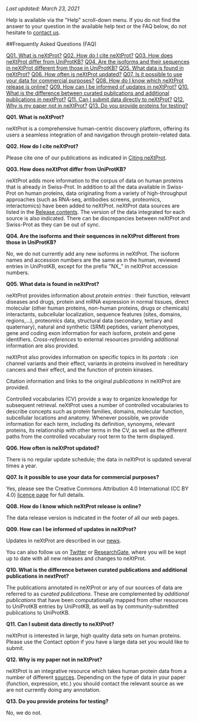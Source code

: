 _Last updated: March 23, 2021_

Help is available via the "Help" scroll-down menu. If you do not find the answer to your question in the available help text or the FAQ below, do not hesitate to [contact us](mailto:support@nextprot.org).

##Frequently Asked Questions (FAQ)

[Q01. What is neXtProt?](#01)
[Q02. How do I cite neXtProt?](#02)
[Q03. How does neXtProt differ from UniProtKB?](#03)
[Q04. Are the isoforms and their sequences in neXtProt different from those in UniProtKB?](#04)
[Q05. What data is found in neXtProt?](#05)
[Q06. How often is neXtProt updated?](#06)
[Q07. Is it possible to use your data for commercial purposes?](#07)
[Q08. How do I know which neXtProt release is online?](#08)
[Q09. How can I be informed of updates in neXtProt?](#09)
[Q10. What is the difference between curated publications and additional publications in nextProt?](#10)
[Q11. Can I submit data directly to neXtProt?](#11)
[Q12. Why is my paper not in neXtProt?](#12)
[Q13. Do you provide proteins for testing?](#13)


<a name="01"></a>**Q01. What is neXtProt?**

neXtProt is a comprehensive human-centric discovery platform, offering its users a seamless integration of and navigation through protein-related data.

<a name="02"></a>**Q02. How do I cite neXtProt?**

Please cite one of our publications as indicated in [Citing neXtProt](../about/citing-nextprot).

<a name="03">**Q03. How does neXtProt differ from UniProtKB?**</a>

neXtProt adds more information to the corpus of data on human proteins that is already in Swiss-Prot. In addition to all the data available in Swiss-Prot on human proteins, data originating from a variety of high-throughput approaches (such as RNA-seq, antibodies screens, proteomics, interactomics) have been added to neXtProt. neXtProt data sources are listed in the [Release contents](../about/contents). The version of the data integrated for each source is also indicated. There can be discrepancies between neXtProt and Swiss-Prot as they can be out of sync.

<a name="04">**Q04. Are the isoforms and their sequences in neXtProt different from those in UniProtKB?**</a>

No, we do not currently add any new isoforms in neXtProt. The isoform names and accession numbers are the same as in the human, reviewed entries in UniProtKB, except for the prefix "NX_" in neXtProt accession numbers.

<a name="05">**Q05. What data is found in neXtProt?**</a>

neXtProt provides information about _protein entries_ : their function, relevant diseases and drugs, protein and mRNA expression in normal tissues, direct molecular (other human proteins, non-human proteins, drugs or chemicals) interactants, subcellular localization, sequence features (sites, domains, regions,...), proteomics data, structural data (secondary, tertiary and quaternary), natural and synthetic (SRM) peptides, variant phenotypes, gene and coding exon information for each isoform, protein and gene identifiers. _Cross-references_ to external resources providing additional information are also provided.

neXtProt also provides information on specific topics in its _portals_ : ion channel variants and their effect, variants in proteins involved in hereditary cancers and their effect, and the function of protein kinases.

Citation information and links to the original _publications_ in neXtProt are provided.

Controlled vocabularies (CV) provide a way to organize knowledge for subsequent retrieval. neXtProt uses a number of controlled vocabularies to describe concepts such as protein families, domains, molecular function, subcellular locations and anatomy. Whenever possible, we provide information for each _term_, including its definition, synonyms, relevant proteins, its relationship with other terms in the CV, as well as the different paths from the controlled vocabulary root term to the term displayed.

<a name="06">**Q06. How often is neXtProt updated?**</a>

There is no regular update schedule; the data in neXtProt is updated several times a year.

<a name="07">**Q07. Is it possible to use your data for commercial purposes?**</a>

Yes, please see the Creative Commons Attribution 4.0 International (CC BY 4.0) [licence page](https://creativecommons.org/licenses/by/4.0/) for full details. 

<a name="08">**Q08. How do I know which neXtProt release is online?**</a>

The data release version is indicated in the footer of all our web pages.

<a name="09">**Q09. How can I be informed of updates in neXtProt?**</a>

Updates in neXtProt are described in our [news](../news).

You can also follow us on [Twitter](https://twitter.com/nextprot_news) or [ResearchGate](https://www.researchgate.net/project/neXtProt), where you will be kept up to date with all new releases and changes to neXtProt.

<a name="10">**Q10. What is the difference between curated publications and additional publications in nextProt?**</a>

The publications annotated in neXtProt or any of our sources of data are referred to as _curated publications_. These are complemented by _additional publications_ that have been computationally mapped from other resources to UniProtKB entries by UniProtKB, as well as by community-submitted publications to UniProtKB. 

<a name="11">**Q11. Can I submit data directly to neXtProt?**</a>

neXtProt is interested in large, high quality data sets on human proteins. Please use the Contact option if you have a large data set you would like to submit.

<a name="12">**Q12. Why is my paper not in neXtProt?**</a>

neXtProt is an integrative resource which takes human protein data from a number of different [sources](../about/contents). Depending on the type of data in your paper (function, expression, etc.) you should contact the relevant source as we are not currently doing any annotation. 

<a name="13">**Q13. Do you provide proteins for testing?**</a>

No, we do not.

